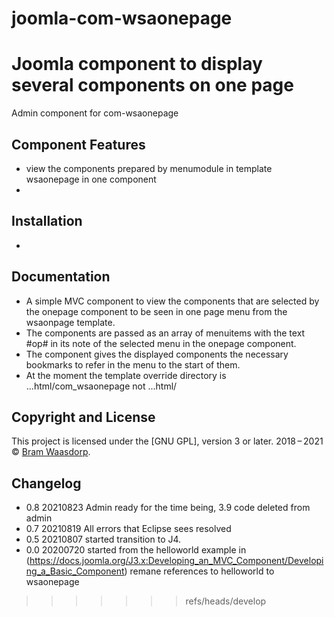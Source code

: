 # joomla-com-wsaonepage

Joomla component to display several components on one page
=======
Admin component for com-wsaonepage 

## Component Features
* view the components prepared by menumodule in template wsaonepage in one component
*

## Installation
* 

## Documentation
* A simple MVC component to view the components that are selected by the onepage component to be seen in one page menu from the wsaonpage template.
* The components are passed as an array of menuitems with the text #op# in its note of the selected menu in the onepage component.
* The component gives the displayed components the necessary bookmarks to refer in the menu to the start of them.
* At the moment the template override directory is ...html/com_wsaonepage not ...html/<actual component>



## Copyright and License

This project is licensed under the [GNU GPL], version 3 or later.
2018&thinsp;&ndash;&thinsp;2021 &copy; [Bram Waasdorp](http://www.waasdorpsoekhan.nl).

## Changelog
* 0.8 20210823 Admin ready for the time being, 3.9 code deleted from admin
* 0.7 20210819 All errors that Eclipse sees resolved
* 0.5 20210807 started transition to J4.
* 0.0 20200720 started from the helloworld example in (https://docs.joomla.org/J3.x:Developing_an_MVC_Component/Developing_a_Basic_Component) remane references to helloworld to wsaonepage



>>>>>>> refs/heads/develop
